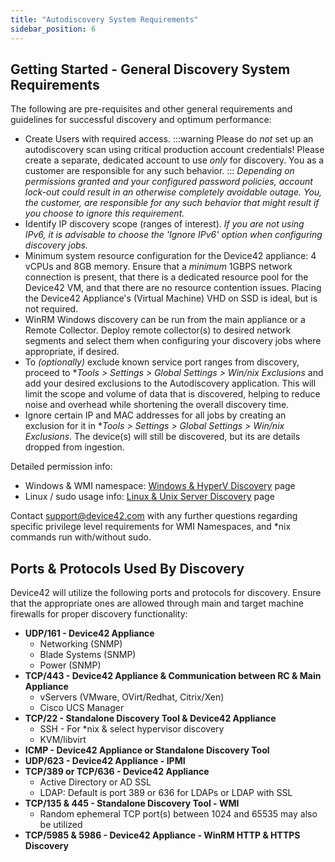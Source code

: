 ```yaml
---
title: "Autodiscovery System Requirements"
sidebar_position: 6
---
```


## Getting Started - General Discovery System Requirements

The following are pre-requisites and other general requirements and guidelines for successful discovery and optimum performance:

- Create Users with required access.
:::warning
  Please do _not_ set up an autodiscovery scan using critical production account credentials! Please create a separate, dedicated account to use _only_ for discovery. You as a customer are responsible for any such behavior.
:::
  _Depending on permissions granted and your configured password policies, account lock-out could result in an otherwise completely avoidable outage. You, the customer, are responsible for any such behavior that might result if you choose to ignore this requirement._
- Identify IP discovery scope (ranges of interest).
    _If you are not using IPv6, it is advisable to choose the 'Ignore IPv6' option when configuring discovery jobs._
- Minimum system resource configuration for the Device42 appliance: 4 vCPUs and 8GB memory. Ensure that a _minimum_ 1GBPS network connection is present, that there is a dedicated resource pool for the Device42 VM, and that there are no resource contention issues. Placing the Device42 Appliance's (Virtual Machine) VHD on SSD is ideal, but is not required.
- WinRM Windows discovery can be run from the main appliance or a Remote Collector. Deploy remote collector(s) to desired network segments and select them when configuring your discovery jobs where appropriate, if desired.
- To _(optionally)_ exclude known service port ranges from discovery, proceed to **Tools > Settings > Global Settings > Win/*nix Exclusions** and add your desired exclusions to the Autodiscovery application. This will limit the scope and volume of data that is discovered, helping to reduce noise and overhead while shortening the overall discovery time.
- Ignore certain IP and MAC addresses for all jobs by creating an exclusion for it in **Tools > Settings > Global Settings > Win/*nix Exclusions**. The device(s) will still be discovered, but its are details dropped from ingestion.

Detailed permission info:

- Windows & WMI namespace: [Windows & HyperV Discovery](/auto-discovery/windows-and-hyper-v-auto-discovery.mdx) page
- Linux / sudo usage info: [Linux & Unix Server Discovery](/auto-discovery/linux-unix-server-auto-discovery.mdx) page

Contact support@device42.com with any further questions regarding specific privilege level requirements for WMI Namespaces, and \*nix commands run with/without sudo.

## Ports & Protocols Used By Discovery

Device42 will utilize the following ports and protocols for discovery. Ensure that the appropriate ones are allowed through main and target machine firewalls for proper discovery functionality:

- **UDP/161 - Device42 Appliance**
    - Networking (SNMP)
    - Blade Systems (SNMP)
    - Power (SNMP)
- **TCP/443 - Device42 Appliance & Communication between RC & Main Appliance**
    - vServers (VMware, OVirt/Redhat, Citrix/Xen)
    - Cisco UCS Manager
- **TCP/22 - Standalone Discovery Tool & Device42 Appliance**
    - SSH - For \*nix & select hypervisor discovery
    - KVM/libvirt
- **ICMP - Device42 Appliance or Standalone Discovery Tool**
- **UDP/623 - Device42 Appliance - IPMI**
- **TCP/389 or TCP/636 - Device42 Appliance**
    - Active Directory or AD SSL
    - LDAP: Default is port 389 or 636 for LDAPs or LDAP with SSL
- **TCP/135 & 445 - Standalone Discovery Tool - WMI**
    - Random ephemeral TCP port(s) between 1024 and 65535 may also be utilized
- **TCP/5985 & 5986 - Device42 Appliance - WinRM HTTP & HTTPS Discovery**
